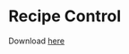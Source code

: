 # Recipe Control

Download [here](https://www.spigotmc.org/resources/now-multilingual-%E2%9C%AE-recipe-control-%E2%9C%AE-1-8-8-1-14-x-%E2%9C%AE-supports-new-1-14-recipes.67216/)

